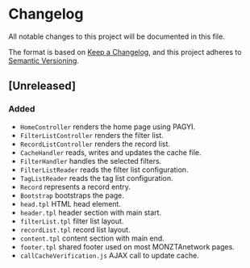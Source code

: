 # Changelog
All notable changes to this project will be documented in this file.

The format is based on [Keep a Changelog](https://keepachangelog.com/en/1.0.0/),
and this project adheres to [Semantic Versioning](https://semver.org/spec/v2.0.0.html).

## [Unreleased]
### Added
- `HomeController` renders the home page using PAGYI.
- `FilterListController` renders the filter list.
- `RecordListController` renders the record list.
- `CacheHandler` reads, writes and updates the cache file.
- `FilterHandler` handles the selected filters.
- `FilterListReader` reads the filter list configuration.
- `TagListReader` reads the tag list configuration.
- `Record` represents a record entry.
- `Bootstrap` bootstraps the page.
- `head.tpl` HTML head element.
- `header.tpl` header section with main start.
- `filterList.tpl` filter list layout.
- `recordList.tpl` record list layout.
- `content.tpl` content section with main end.
- `footer.tpl` shared footer used on most MONZTAnetwork pages.
- `callCacheVerification.js` AJAX call to update cache.
